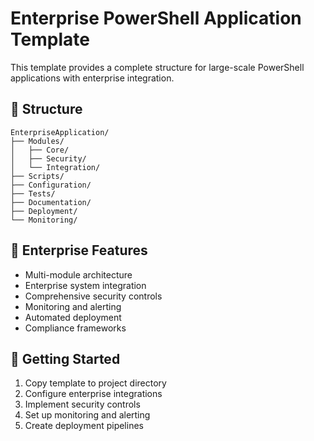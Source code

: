# Enterprise PowerShell Application Template

This template provides a complete structure for large-scale PowerShell applications with enterprise integration.

## 📁 Structure

```
EnterpriseApplication/
├── Modules/
│   ├── Core/
│   ├── Security/
│   └── Integration/
├── Scripts/
├── Configuration/
├── Tests/
├── Documentation/
├── Deployment/
└── Monitoring/
```

## 🏢 Enterprise Features

- Multi-module architecture
- Enterprise system integration
- Comprehensive security controls
- Monitoring and alerting
- Automated deployment
- Compliance frameworks

## 🚀 Getting Started

1. Copy template to project directory
2. Configure enterprise integrations
3. Implement security controls
4. Set up monitoring and alerting
5. Create deployment pipelines